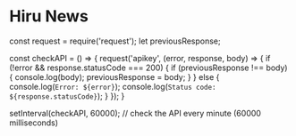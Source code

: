 # Hiru News

const request = require('request');
let previousResponse;

const checkAPI = () => {
  request('apikey', (error, response, body) => {
    if (!error && response.statusCode === 200) {
      if (previousResponse !== body) {
        console.log(body);
        previousResponse = body;
      }
    } else {
      console.log(`Error: ${error}`);
      console.log(`Status code: ${response.statusCode}`);
    }
  });
}

setInterval(checkAPI, 60000); // check the API every minute (60000 milliseconds)
